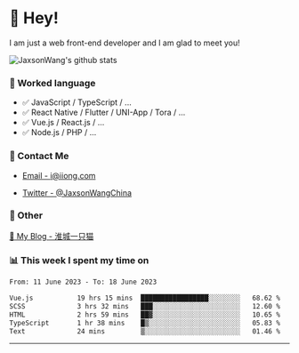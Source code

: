 # 👋 Hey!

I am just a web front-end developer and I am glad to meet you!

![JaxsonWang's github stats](https://github-readme-stats.vercel.app/api?username=JaxsonWang&&show_icons=true&&title_color=1abc9c&&icon_color=1abc9c)


### 📝 Worked language

- ✅ JavaScript / TypeScript / ...
- ✅ React Native / Flutter / UNI-App / Tora / ...
- ✅ Vue.js / React.js / ...
- ✅ Node.js / PHP / ...

### 📮 Contact Me

- [Email - i@iiong.com](mailto:i@iiong.com)

- [Twitter - @JaxsonWangChina](https://twitter.com/JaxsonWangChina)

### 🤪 Other

[📌 My Blog - 淮城一只猫](https://iiong.com)

### 📊 This week I spent my time on

<!--START_SECTION:waka-->

```txt
From: 11 June 2023 - To: 18 June 2023

Vue.js           19 hrs 15 mins  █████████████████░░░░░░░░   68.62 %
SCSS             3 hrs 32 mins   ███░░░░░░░░░░░░░░░░░░░░░░   12.60 %
HTML             2 hrs 59 mins   ██▓░░░░░░░░░░░░░░░░░░░░░░   10.65 %
TypeScript       1 hr 38 mins    █▒░░░░░░░░░░░░░░░░░░░░░░░   05.83 %
Text             24 mins         ▒░░░░░░░░░░░░░░░░░░░░░░░░   01.46 %
```

<!--END_SECTION:waka-->

---
